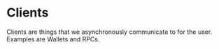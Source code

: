 # Clients

Clients are things that we asynchronously communicate to for the user. Examples are Wallets and RPCs.